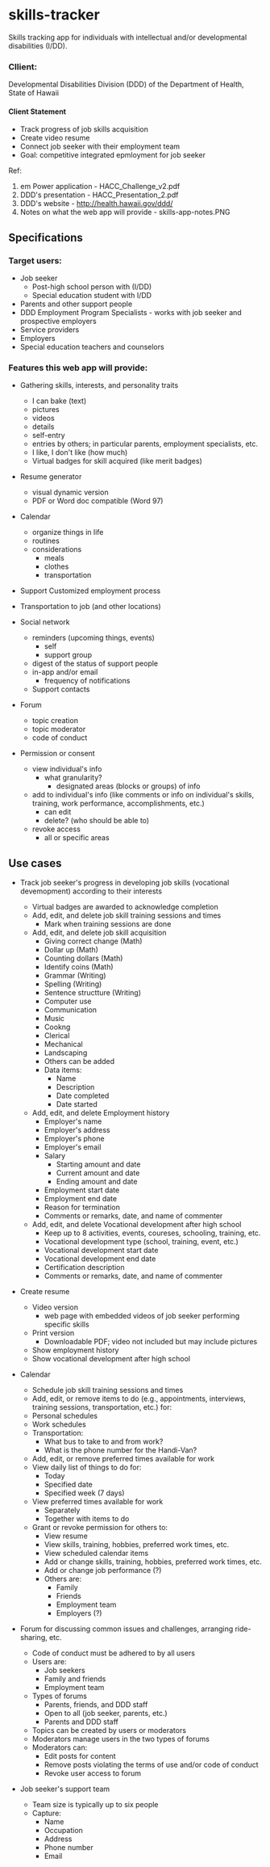 # skills-tracker
Skills tracking app for individuals with intellectual and/or developmental
disabilities (I/DD).

### Cllient:
Developmental Disabilities Division (DDD) of the Department of Health, State
of Hawaii

#### Client Statement
* Track progress of job skills acquisition
* Create video resume
* Connect job seeker with their employment team
* Goal: competitive integrated epmloyment for job seeker



Ref:
  1. em Power application - HACC_Challenge_v2.pdf
  2. DDD's presentation - HACC_Presentation_2.pdf
  3. DDD's website - http://health.hawaii.gov/ddd/
  4. Notes on what the web app will provide - skills-app-notes.PNG

## Specifications

### Target users:
  * Job seeker
    * Post-high school person with (I/DD)
    * Special education student with I/DD
  * Parents and other support people
  * DDD Employment Program Specialists - works with job seeker and
    prospective employers
  * Service providers
  * Employers
  * Special education teachers and counselors


### Features this web app will provide:

* Gathering skills, interests, and personality traits
  - I can bake (text)
  - pictures
  - videos
  - details
  - self-entry
  - entries by others; in particular parents, employment specialists, etc.
  - I like, I don't like (how much)
  - Virtual badges for skill acquired (like merit badges)

* Resume generator
  - visual dynamic version
  - PDF or Word doc compatible (Word 97)

* Calendar
  - organize things in life
  - routines
  - considerations
    - meals
    - clothes
    - transportation

* Support Customized employment process

* Transportation to job (and other locations)

* Social network
  - reminders (upcoming things, events)
    - self
    - support group
  - digest of the status of support people
  - in-app and/or email
    - frequency of notifications
  - Support contacts

* Forum
  - topic creation
  - topic moderator
  - code of conduct

* Permission or consent
  - view individual's info
    - what granularity?
      - designated areas (blocks or groups) of info
  - add to individual's info (like comments or info on individual's
    skills, training, work performance, accomplishments, etc.)
    - can edit
    - delete? (who should be able to)
  - revoke access
    - all or specific areas


## Use cases

* Track job seeker's progress in developing job skills (vocational
  devemopment) according to their interests
  - Virtual badges are awarded to acknowledge completion
  - Add, edit, and delete job skill training sessions and times
    - Mark when training sessions are done
  - Add, edit, and delete job skill acquisition
    - Giving correct change (Math)
    - Dollar up (Math)
    - Counting dollars (Math)
    - Identify coins (Math)
    - Grammar (Writing)
    - Spelling (Writing)
    - Sentence structture (Writing)
    - Computer use
    - Communication
    - Music
    - Cookng
    - Clerical
    - Mechanical
    - Landscaping
    - Others can be added
    - Data items:
      - Name
      - Description
      - Date completed
      - Date started
  - Add, edit, and delete Employment history
    - Employer's name
    - Employer's address
    - Employer's phone
    - Employer's email
    - Salary
      - Starting amount and date
      - Current amount and date
      - Ending amount and date
    - Employment start date
    - Employment end date
    - Reason for termination
    - Comments or remarks, date, and name of commenter
  - Add, edit, and delete Vocational development after high school
    - Keep up to 8 activities, events, coureses, schooling, training, etc.
    - Vocational development type (school, training, event, etc.)
    - Vocational development start date
    - Vocational development end date
    - Certification description
    - Comments or remarks, date, and name of commenter


* Create resume
  - Video version
    - web page with embedded videos of job seeker performing specific skills
  - Print version
    - Downloadable PDF; video not included but may include pictures
  - Show employment history
  - Show vocational development after high school

* Calendar
  - Schedule job skill training sessions and times
  - Add, edit, or remove items to do (e.g., appointments, interviews,
    training sessions, transportation, etc.) for:
  - Personal schedules
  - Work schedules
  - Transportation:
    - What bus to take to and from work?
    - What is the phone number for the Handi-Van?
  - Add, edit, or remove preferred times available for work
  - View daily list of things to do for:
    - Today
    - Specified date
    - Specified week (7 days)
  - View preferred times available for work
    - Separately
    - Together with items to do
  - Grant or revoke permission for others to:
    - View resume
    - View skills, training, hobbies, preferred work times, etc.
    - View scheduled calendar items
    - Add or change skills, training, hobbies, preferred work times, etc.
    - Add or change job performance (?)
    - Others are:
      - Family
      - Friends
      - Employment team
      - Employers (?)

* Forum for discussing common issues and challenges, arranging ride-sharing,
  etc.
  - Code of conduct must be adhered to by all users
  - Users are:
    - Job seekers
    - Family and friends
    - Employment team
  - Types of forums
    - Parents, friends, and DDD staff
    - Open to all (job seeker, parents, etc.)
    - Parents and DDD staff
  - Topics can be created by users or moderators
  - Moderators manage users in the two types of forums
  - Moderators can:
    - Edit posts for content
    - Remove posts violating the terms of use and/or code of conduct
    - Revoke user access to forum

* Job seeker's support team
  - Team size is typically up to six people
  - Capture:
    - Name
    - Occupation
    - Address
    - Phone number
    - Email







